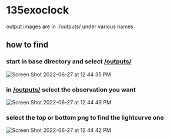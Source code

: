 # 135exoclock
output images are in ./outputs/ under various names


## how to find


### start in base directory and select [/outputs/](https://github.com/Shad0wSeven/135exoclock/tree/master/outputs)
![Screen Shot 2022-06-27 at 12 44 35 PM](https://user-images.githubusercontent.com/19739712/176023061-9d670412-c09a-4ed5-8818-7f207d2b84f1.png)

### in [/outputs/](https://github.com/Shad0wSeven/135exoclock/tree/master/outputs) select the observation you want
![Screen Shot 2022-06-27 at 12 44 49 PM](https://user-images.githubusercontent.com/19739712/176023068-2b395110-e012-4702-916b-656184f35184.png)


### select the top or bottom png to find the lightcurve one
![Screen Shot 2022-06-27 at 12 44 42 PM](https://user-images.githubusercontent.com/19739712/176023057-067835d2-e136-4a2f-9e80-0f23d729088b.png)
